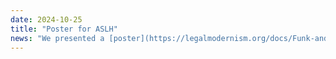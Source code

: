 ```yaml
---
date: 2024-10-25
title: "Poster for ASLH"
news: "We presented a [poster](https://legalmodernism.org/docs/Funk-and-Mullen.aslh-poster-2024.pdf) at the 2024 annual meeting of the American Society for Legal History."
---
```

